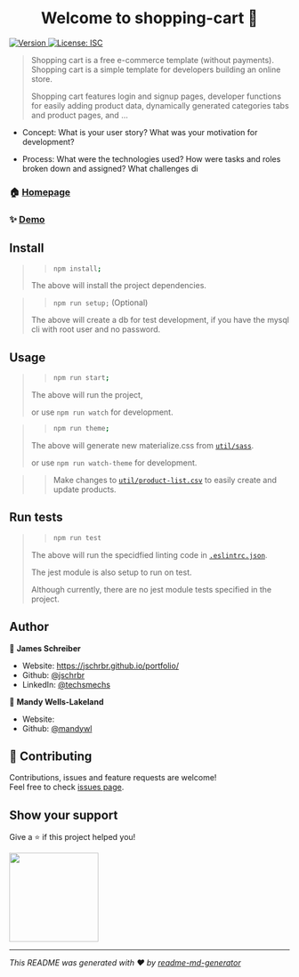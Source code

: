 <h1 align="center">Welcome to shopping-cart 🛒</h1>
<p>
  <a href="https://www.npmjs.com/package/shopping-cart" target="_blank">
    <img alt="Version" src="https://img.shields.io/npm/v/shopping-cart.svg">
  </a>
  <a href="#" target="_blank">
    <img alt="License: ISC" src="https://img.shields.io/badge/License-ISC-yellow.svg" />
  </a>
</p>

> Shopping cart is a free e-commerce template (without payments). Shopping cart is a simple template for developers building an online store.
>
> Shopping cart features login and signup pages, developer functions for easily adding product data, dynamically generated categories tabs and product pages, and ...

- Concept: What is your user story? What was your motivation for development?

- Process: What were the technologies used? How were tasks and roles broken down and assigned? What challenges di

### 🏠 [Homepage](https://github.com/mandywl/shopping-cart)

### ✨ [Demo](TBA)

## Install

> > ```sh
> > npm install;
> > ```
>
> The above will install the project dependencies.

> > `npm run setup;` (Optional)
>
> The above will create a db for test development, if you have the mysql cli with root user and no password.

## Usage

> > ```sh
> > npm run start;
> > ```
>
> The above will run the project,
>
> or use `npm run watch` for development.

> > ```sh
> > npm run theme;
> > ```
>
> The above will generate new materialize.css from [`util/sass`](https://github.com/mandywl/shopping-cart/tree/master/util/sass).
>
> or use `npm run watch-theme` for development.

> > Make changes to [`util/product-list.csv`](https://github.com/mandywl/shopping-cart/tree/master/util/product-list.csv) to easily create and update products.

## Run tests

> > ```sh
> > npm run test
> > ```
>
> The above will run the specidfied linting code in [`.eslintrc.json`](https://github.com/mandywl/shopping-cart/blob/master/.eslintrc.json).
>
> The jest module is also setup to run on test.
>
> Although currently, there are no jest module tests specified in the project.

## Author

👤 **James Schreiber**

- Website: https://jschrbr.github.io/portfolio/
- Github: [@jschrbr](https://github.com/jschrbr)
- LinkedIn: [@techsmechs](https://linkedin.com/in/techsmechs)

👤 **Mandy Wells-Lakeland**

- Website:
- Github: [@mandywl](https://github.com/mandywl)

## 🤝 Contributing

Contributions, issues and feature requests are welcome!<br />Feel free to check [issues page](https://github.com/mandywl/shopping-cart/issues).

## Show your support

Give a ⭐️ if this project helped you!

<a href="https://www.patreon.com/techsmechs">
  <img src="https://c5.patreon.com/external/logo/become_a_patron_button@2x.png" width="160">
</a>

---

_This README was generated with ❤️ by [readme-md-generator](https://github.com/kefranabg/readme-md-generator)_
